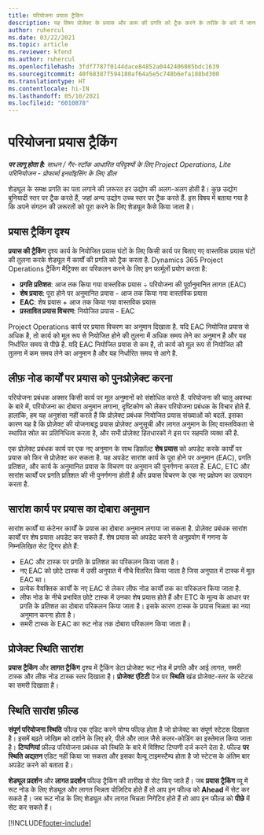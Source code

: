 ```yaml
---
title: परियोजना प्रयास ट्रैकिंग
description: यह विषय प्रोज़ेक्ट के प्रयास और काम की प्रगति को ट्रैक करने के तरीके के बारे में जानकारी प्रदान करता है.
author: ruhercul
ms.date: 03/22/2021
ms.topic: article
ms.reviewer: kfend
ms.author: ruhercul
ms.openlocfilehash: 3fdf7787f0144dace84852a0442406085bdc1639
ms.sourcegitcommit: 40f68387f594180af64a5e5c748b6efa188bd300
ms.translationtype: HT
ms.contentlocale: hi-IN
ms.lasthandoff: 05/10/2021
ms.locfileid: "6010878"
---
```

# <a name="project-effort-tracking"></a>परियोजना प्रयास ट्रैकिंग

_**पर लागू होता है:** साधन / गैर-स्टॉक आधारित परिदृश्यों के लिए Project Operations, Lite परिनियोजन - प्रोफार्मा इनवॉइसिंग के लिए डील_

शेड्यूल के समक्ष प्रगति का पता लगाने की ज़रूरत हर उद्योग की अलग-अलग होती है। कुछ उद्योग बुनियादी स्तर पर ट्रैक करते हैं, जहां अन्य उद्योग उच्च स्तर पर ट्रैक करते हैं. इस विषय में बताया गया है कि अपने संगठन की ज़रूरतों को पूरा करने के लिए शेड्यूल कैसे किया जाता है।

## <a name="effort-tracking-view"></a>प्रयास ट्रैकिंग दृश्य

**प्रयास की ट्रैकिंग** दृश्य कार्य के नियोजित प्रयास घंटों के लिए किसी कार्य पर बिताए गए वास्तविक प्रयास घंटों की तुलना करके शेड्यूल में कार्यों की प्रगति को ट्रैक करता है. Dynamics 365 Project Operations ट्रैकिंग मैट्रिक्स का परिकलन करने के लिए इन फार्मूलों प्रयोग करता है:

- **प्रगति प्रतिशत**: आज तक किया गया वास्तविक प्रयास ÷ परियोजना की पूर्वानुमानित लागत (EAC) 
- **शेष प्रयास**: पूरा होने पर अनुमानित प्रयास - आज तक किया गया वास्तविक प्रयास 
- **EAC**: शेष प्रयास + आज तक किया गया वास्तविक प्रयास 
- **प्रस्तावित प्रयास विचरण**: नियोजित प्रयास - EAC

Project Operations कार्य पर प्रयास विचरण का अनुमान दिखाता है. यदि EAC नियोजित प्रयास से अधिक है, तो कार्य को मूल रूप से नियोजित होने की तुलना में अधिक समय लेने का अनुमान है और यह निर्धारित समय से पीछे है. यदि EAC नियोजित प्रयास से कम है, तो कार्य को मूल रूप से नियोजित की तुलना में कम समय लेने का अनुमान है और यह निर्धारित समय से आगे है.

## <a name="reprojecting-effort-on-leaf-node-tasks"></a>लीफ़ नोड कार्यों पर प्रयास को पुनःप्रोज़ेक्ट करना

परियोजना प्रबंधक अक्सर किसी कार्य पर मूल अनुमानों को संशोधित करते हैं. परियोजना की चालू अवस्था के बारे में, परियोजना का दोबारा अनुमान लगाना, दृष्टिकोण को लेकर परियोजना प्रबंधक के विचार होते हैं. हालांकि, हम यह अनुशंसा नहीं करते हैं कि प्रोज़ेक्ट प्रबंधक नियोजित प्रयास संख्याओं को बदलें. इसका कारण यह है कि प्रोज़ेक्ट की योजनाबद्ध प्रयास प्रोज़ेक्ट अनुसूची और लागत अनुमान के लिए वास्तविकता से स्थापित स्रोत का प्रतिनिधित्व करता है, और सभी प्रोज़ेक्ट हितधारकों ने इस पर सहमति व्यक्त की है.

एक प्रोज़ेक्ट प्रबंधक कार्य पर एक नए अनुमान के साथ डिफ़ॉल्ट **शेष प्रयास** को अपडेट करके कार्यों पर प्रयास को फिर से प्रोज़ेक्ट कर सकता है. यह अपडेट सारांश कार्य के पूरा होने पर अनुमान (EAC), प्रगति प्रतिशत, और कार्य के अनुमानित प्रयास के विचरण पर अनुमान की पुनर्गणना करता है. EAC, ETC और सारांश कार्यों पर प्रगति प्रतिशत की भी पुनर्गणना होती है और प्रयास विचरण के एक नए प्रक्षेपण का उत्पादन करता है.

## <a name="reprojection-of-effort-on-summary-tasks"></a>सारांश कार्य पर प्रयास का दोबारा अनुमान

सारांश कार्यों या कंटेनर कार्यों के प्रयास का दोबारा अनुमान लगाया जा सकता है. प्रोज़ेक्ट प्रबंधक सारांश कार्यों पर शेष प्रयास अपडेट कर सकते हैं. शेष प्रयास को अपडेट करने से अनुप्रयोग में गणना के निम्नलिखित सेट ट्रिगर होते हैं:

- EAC और टास्क पर प्रगति के प्रतिशत का परिकलन किया जाता है।
- नए EAC को छोटे टास्क में उसी अनुपात में नीचे वितरित किया जाता है जिस अनुपात में टास्क में मूल EAC था।
- प्रत्येक वैयक्तिक कार्यों के नए EAC से लेकर लीफ नोड कार्यों तक का परिकलन किया जाता है. 
- लीफ नोड के नीचे प्रभावित छोटे टास्क में उनका शेष प्रयास होते हैं और ETC के मूल्य के आधार पर प्रगति के प्रतिशत का दोबारा परिकलन किया जाता है। इसके कारण टास्क के प्रयास भिन्नता का नया अनुमान करना होता है। 
- समरी टास्क के EAC का रूट नोड तक दोबारा परिकलन किया जाता है।


## <a name="project-status-summary"></a>प्रोजेक्ट स्थिति सारांश

**प्रयास ट्रैकिंग** और **लागत ट्रैकिंग** दृश्य में ट्रैकिंग डेटा प्रोजेक्ट रूट नोड में प्रगति और आई लागत, समरी टास्क और लीफ नोड टास्क स्तर दिखाता है। **प्रोजेक्ट एंटिटी** पेज पर **स्थिति** खंड प्रोजेक्ट-स्तर के स्टेटस का समरी दिखाता है।

## <a name="status-summary-fields"></a>स्थिति सारांश फ़ील्ड

**संपूर्ण परियोजना स्थिति** फील्ड एक एडिट करने योग्य फील्ड होता है जो प्रोजेक्ट का संपूर्ण स्टेटस दिखाता है। इसमें बढ़ते जोखिम को दर्शाने के लिए हरे, पीले और लाल जैसे कलर-कोडिंग का इस्तेमाल किया जाता है। **टिप्पणियां** फ़ील्ड परियोजना प्रबंधक को स्थिति के बारे में विशिष्ट टिप्पणी दर्ज करने देता है. फील्ड **पर स्थिति अद्यतन** एडिट नहीं किया जा सकता और इसका वैल्यू टाइमस्टैम्प होता है जो स्टेटस के अंतिम बार अपडेट करने को बताता है।

**शेड्यूल प्रदर्शन** और **लागत प्रदर्शन** फील्ड ट्रैकिंग की तारीख से सेट किए जाते हैं। जब **प्रयास ट्रैकिंग** व्यू में रूट नोड के लिए शेड्यूल और लागत भिन्नता पोज़िटिव होते हैं तो आप इन फील्ड को **Ahead** में सेट कर सकते हैं। जब रूट नोड के लिए शेड्यूल और लागत भिन्नता निगेटिव होते हैं तो आप इन फील्ड को **पीछे** में सेट कर सकते हैं।


[!INCLUDE[footer-include](../includes/footer-banner.md)]
